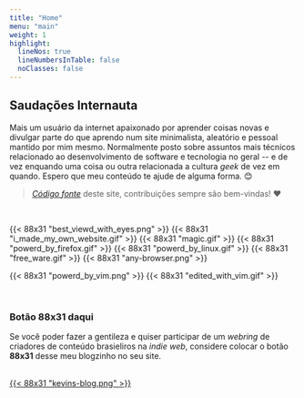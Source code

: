 ```yaml
---
title: "Home"
menu: "main"
weight: 1
highlight:
  lineNos: true
  lineNumbersInTable: false
  noClasses: false
---
```


## Saudações Internauta

Mais um usuário da internet apaixonado por aprender coisas novas e divulgar
parte do que aprendo num site minimalista, aleatório e pessoal mantido por mim
mesmo. Normalmente posto sobre assuntos mais técnicos relacionado ao
desenvolvimento de software e tecnologia no geral -- e de vez enquando uma coisa
ou outra relacionada a cultura *geek* de vez em quando. Espero que meu conteúdo
te ajude de alguma forma. 😊

> [*Código fonte*](https://github.com/kevinmarquesp/kevinmarquesp.github.io)
> deste site, contribuições sempre são bem-vindas! ❤️

<br>

{{< 88x31 "best_viewd_with_eyes.png" >}}
{{< 88x31 "i_made_my_own_website.gif" >}}
{{< 88x31 "magic.gif" >}}
{{< 88x31 "powerd_by_firefox.gif" >}}
{{< 88x31 "powerd_by_linux.gif" >}}
{{< 88x31 "free_ware.gif" >}}
{{< 88x31 "any-browser.png" >}}

{{< 88x31 "powerd_by_vim.png" >}}
{{< 88x31 "edited_with_vim.gif" >}}

<br>

### Botão 88x31 daqui

Se você poder fazer a gentileza e quiser participar de um *webring* de criadores
de conteúdo brasieliros na *indie web*, considere colocar o botão **88x31**
desse meu blogzinho no seu site.

<br>

<a href="https://kevinmarquesp.github.io">
  {{< 88x31 "kevins-blog.png" >}}
</a>

<br>
